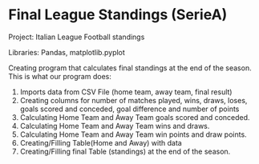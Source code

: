 # Final League Standings (SerieA)
Project: Italian League Football standings

Libraries: Pandas, matplotlib.pyplot

Creating program that calculates final standings at the end of the season.
This is what our program does:

1. Imports data from CSV File (home team, away team, final result)
2. Creating columns for number of matches played, wins, draws, loses, goals scored and conceded, goal difference and number of points
3. Calculating Home Team and Away Team goals scored and conceded.
4. Calculating Home Team and Away Team wins and draws.
5. Calculating Home Team and Away Team win points and draw points.
6. Creating/Filling Table(Home and Away) with data
7. Creating/Filling final Table (standings) at the end of the season.
